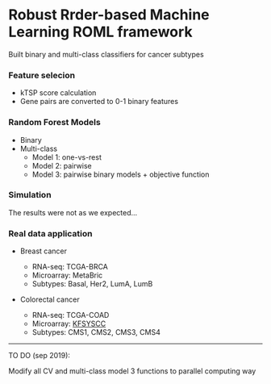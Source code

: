 # Robust Rrder-based Machine Learning ROML framework

Built binary and multi-class classifiers for cancer subtypes


### Feature selecion
- kTSP score calculation
- Gene pairs are converted to 0-1 binary features

### Random Forest Models
- Binary 
- Multi-class
  - Model 1: one-vs-rest
  - Model 2: pairwise
  - Model 3: pairwise binary models + objective function


### Simulation

The results were not as we expected...


### Real data application

- Breast cancer
  - RNA-seq: TCGA-BRCA
  - Microarray: MetaBric
  - Subtypes: Basal, Her2, LumA, LumB

- Colorectal cancer
  - RNA-seq: TCGA-COAD
  - Microarray: [KFSYSCC](https://www.synapse.org/#!Synapse:syn4974668)
  - Subtypes: CMS1, CMS2, CMS3, CMS4

---

TO DO (sep 2019):

Modify all CV and multi-class model 3 functions to parallel computing way
